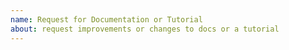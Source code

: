 ```yaml
---
name: Request for Documentation or Tutorial
about: request improvements or changes to docs or a tutorial
---
```



